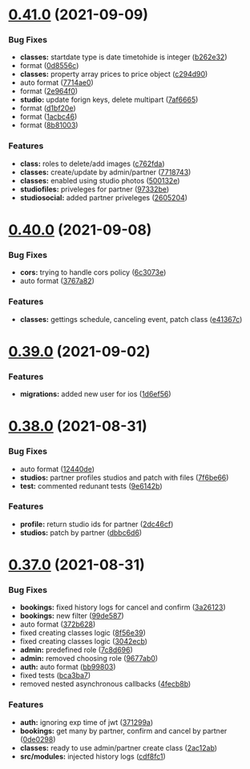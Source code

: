 # [0.41.0](https://github.com/ein-des-ein-backend/liberman-backend/compare/v0.40.0...v0.41.0) (2021-09-09)


### Bug Fixes

* **classes:** startdate type is date timetohide is integer ([b262e32](https://github.com/ein-des-ein-backend/liberman-backend/commit/b262e32d5b033c271aa89a1ac52bf77c1a5725b0))
* format ([0d8556c](https://github.com/ein-des-ein-backend/liberman-backend/commit/0d8556c694523866f9fead0497ddcfa5a3fe8b08))
* **classes:** property array prices to price object ([c294d90](https://github.com/ein-des-ein-backend/liberman-backend/commit/c294d9010336b8318eb83c9c2b1d345f7bd80666))
* auto format ([7714ae0](https://github.com/ein-des-ein-backend/liberman-backend/commit/7714ae0d8987befb1ca5434775d4c5245d5b89c8))
* format ([2e964f0](https://github.com/ein-des-ein-backend/liberman-backend/commit/2e964f0672ef56c73a9260ccf843cb1ab5741c8c))
* **studio:** update forign keys, delete multipart ([7af6665](https://github.com/ein-des-ein-backend/liberman-backend/commit/7af6665e2d59b256139f8a0570fe562f89abb4fc))
* format ([d1bf20e](https://github.com/ein-des-ein-backend/liberman-backend/commit/d1bf20eb27314c9e9b9f2fb2699a45e51830dee0))
* format ([1acbc46](https://github.com/ein-des-ein-backend/liberman-backend/commit/1acbc46bacd009dc7dd35ab2cf479261755e9d1f))
* format ([8b81003](https://github.com/ein-des-ein-backend/liberman-backend/commit/8b810031f5290549e5ed6a6ae3d7abfb5babd6d6))


### Features

* **class:** roles to delete/add images ([c762fda](https://github.com/ein-des-ein-backend/liberman-backend/commit/c762fda3cd5cef8484f87861b440f3f6069eeb90))
* **classes:** create/update by admin/partner ([7718743](https://github.com/ein-des-ein-backend/liberman-backend/commit/771874322bea292481ae65a1ca59c153d162c123))
* **classes:** enabled using studio photos ([500132e](https://github.com/ein-des-ein-backend/liberman-backend/commit/500132e11352b61d6bdb5643c6470a4d3a610696))
* **studiofiles:** priveleges for partner ([97332be](https://github.com/ein-des-ein-backend/liberman-backend/commit/97332beac0cb5fac79837d505b9f68199ce40749))
* **studiosocial:** added partner priveleges ([2605204](https://github.com/ein-des-ein-backend/liberman-backend/commit/26052040f588a563be60952d4fbe9e6c58a083eb))



# [0.40.0](https://github.com/ein-des-ein-backend/liberman-backend/compare/v0.39.0...v0.40.0) (2021-09-08)


### Bug Fixes

* **cors:** trying to handle cors policy ([6c3073e](https://github.com/ein-des-ein-backend/liberman-backend/commit/6c3073e35a44dcf0ede96c04ca37e720da0384ed))
* auto format ([3767a82](https://github.com/ein-des-ein-backend/liberman-backend/commit/3767a82dc63180aa84b73746481e5271db8af0e7))


### Features

* **classes:** gettings schedule, canceling event, patch class ([e41367c](https://github.com/ein-des-ein-backend/liberman-backend/commit/e41367cad29c7899fefc10f1e83163fb5768ef81))



# [0.39.0](https://github.com/ein-des-ein-backend/liberman-backend/compare/v0.38.0...v0.39.0) (2021-09-02)


### Features

* **migrations:** added new user for ios ([1d6ef56](https://github.com/ein-des-ein-backend/liberman-backend/commit/1d6ef563642b837ffa76adf2a10cca65dc45a9e8))



# [0.38.0](https://github.com/ein-des-ein-backend/liberman-backend/compare/v0.37.0...v0.38.0) (2021-08-31)


### Bug Fixes

* auto format ([12440de](https://github.com/ein-des-ein-backend/liberman-backend/commit/12440deafc8bba3898edfb41324d157376114aac))
* **studios:** partner profiles studios and patch with files ([7f6be66](https://github.com/ein-des-ein-backend/liberman-backend/commit/7f6be669162db5f3b21e7b4a2b54b68a0c556275))
* **test:** commented redunant tests ([9e6142b](https://github.com/ein-des-ein-backend/liberman-backend/commit/9e6142b4505a0e805dbecbff1d7e78674f475c15))


### Features

* **profile:** return studio ids for partner ([2dc46cf](https://github.com/ein-des-ein-backend/liberman-backend/commit/2dc46cf4990803485480527892fa7409e5eaabd6))
* **studios:** patch by partner ([dbbc6d6](https://github.com/ein-des-ein-backend/liberman-backend/commit/dbbc6d6e7b0837f2ad04cb39bcaeee5004c61049))



# [0.37.0](https://github.com/ein-des-ein-backend/liberman-backend/compare/v0.36.1...v0.37.0) (2021-08-31)


### Bug Fixes

* **bookings:** fixed history logs for cancel and confirm ([3a26123](https://github.com/ein-des-ein-backend/liberman-backend/commit/3a26123eebe1f53e80440ae6cfcc85bb8023f414))
* **bookings:** new filter ([99de587](https://github.com/ein-des-ein-backend/liberman-backend/commit/99de587fe0a0599dd1325028bafee4e37eec9af7))
* auto format ([372b628](https://github.com/ein-des-ein-backend/liberman-backend/commit/372b628d65d7c66848293f73230601f7a67c9ff4))
* fixed creating classes logic ([8f56e39](https://github.com/ein-des-ein-backend/liberman-backend/commit/8f56e39fabfa31ea6d80d0a4554371892130228d))
* fixed creating classes logic ([3042ecb](https://github.com/ein-des-ein-backend/liberman-backend/commit/3042ecb664aac90a419918eef2d57467218164d5))
* **admin:** predefined role ([7c8d696](https://github.com/ein-des-ein-backend/liberman-backend/commit/7c8d696b0dde443ffcafa71df1f390cf3880a3b4))
* **admin:** removed choosing role ([9677ab0](https://github.com/ein-des-ein-backend/liberman-backend/commit/9677ab05c5141b3b09e84b14739b048b867ceba9))
* **auth:** auto format ([bb99803](https://github.com/ein-des-ein-backend/liberman-backend/commit/bb99803a76d6d838a0d3120761953e492e726de2))
* fixed tests ([bca3ba7](https://github.com/ein-des-ein-backend/liberman-backend/commit/bca3ba7367f08c763bf44964cac103957f006d1e))
* removed nested asynchronous callbacks ([4fecb8b](https://github.com/ein-des-ein-backend/liberman-backend/commit/4fecb8b4be43bfbb4c6252fae33cf601d01f5e4e))


### Features

* **auth:** ignoring exp time of jwt ([371299a](https://github.com/ein-des-ein-backend/liberman-backend/commit/371299af1b93e806ebb380a919377cdbe942b597))
* **bookings:** get many by partner, confirm and cancel by partner ([0de0298](https://github.com/ein-des-ein-backend/liberman-backend/commit/0de02981e45a96e064c613526d5623a014a837dd))
* **classes:** ready to use admin/partner create class ([2ac12ab](https://github.com/ein-des-ein-backend/liberman-backend/commit/2ac12ab4c5527cb205e439ed83cfe96d41c4ed60))
* **src/modules:** injected history logs ([cdf8fc1](https://github.com/ein-des-ein-backend/liberman-backend/commit/cdf8fc108af6037e8602313092bad72e688b51f7))



